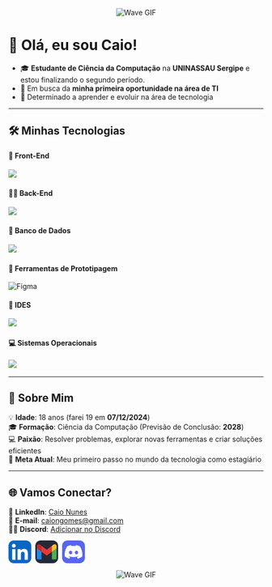<p align="center">  
  <img src="https://user-images.githubusercontent.com/74038190/212284115-f47cd8ff-2ffb-4b04-b5bf-4d1c14c0247f.gif" width="100%" height="4px" alt="Wave GIF">  
</p>  

# 👋 Olá, eu sou Caio!  

- 🎓 **Estudante de Ciência da Computação** na **UNINASSAU Sergipe** e estou finalizando o segundo período.  
- 🎯 Em busca da **minha primeira oportunidade na área de TI**  
- 🚀 Determinado a aprender e evoluir na área de tecnologia  

---

## 🛠️ Minhas Tecnologias  

#### 🚀 Front-End  

<p align="left">
    <img src="https://skillicons.dev/icons?i=html,css,js,py" />
</p>

#### 👨‍💻 Back-End  

<p align="left">
    <img src="https://skillicons.dev/icons?i=java,spring,cpp,cs,c" />
</p>

#### 💾 Banco de Dados  

<p align="left">
    <img src="https://skillicons.dev/icons?i=mysql,firebase,supabase" />
</p>

#### 🎨 Ferramentas de Prototipagem  
<p align="left">
  <img src="https://skillicons.dev/icons?i=figma" alt="Figma">
</p>

#### 🔧 IDES
<p>
    <img src="https://skillicons.dev/icons?i=idea,eclipse,vscode,visualstudio" />
</p>

#### 💻 Sistemas Operacionais 
<p align="left">
    <img src="https://skillicons.dev/icons?i=windows,linux,ubuntu,mint" />
</p>

---

## 🌟 Sobre Mim  

💡 **Idade**: 18 anos (farei 19 em **07/12/2024**)  
🎓 **Formação**: Ciência da Computação (Previsão de Conclusão: **2028**)  
💻 **Paixão**: Resolver problemas, explorar novas ferramentas e criar soluções eficientes  
🌱 **Meta Atual**: Meu primeiro passo no mundo da tecnologia como estagiário  

---

## 🌐 Vamos Conectar?  

🔗 **LinkedIn**: [Caio Nunes](https://www.linkedin.com/in/caio-nunes-3591392b9)  
📧 **E-mail**: [caiongomes@gmail.com](mailto:caiongomes@gmail.com)  
🦸‍♂️ **Discord**: [Adicionar no Discord](https://discord.com/users/caionunes)  

<p align="left" style="display: flex; gap: 8px;">
  <img src="https://github.com/tandpfun/skill-icons/raw/main/icons/LinkedIn.svg" width="45" />
  <img src="https://github.com/tandpfun/skill-icons/raw/main/icons/Gmail-Dark.svg" width="45" />
  <img src="https://github.com/tandpfun/skill-icons/raw/main/icons/Discord.svg" width="45" />
</p>



<p align="center">  
  <img src="https://user-images.githubusercontent.com/74038190/212284115-f47cd8ff-2ffb-4b04-b5bf-4d1c14c0247f.gif" width="100%" height="4px" alt="Wave GIF">  
</p>  
